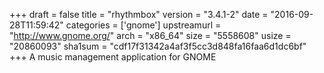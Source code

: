 +++
draft = false
title = "rhythmbox"
version = "3.4.1-2"
date = "2016-09-28T11:59:42"
categories = ['gnome']
upstreamurl = "http://www.gnome.org/"
arch = "x86_64"
size = "5558608"
usize = "20860093"
sha1sum = "cdf17f31342a4af3f5cc3d848fa16faa6d1dc6bf"
+++
A music management application for GNOME